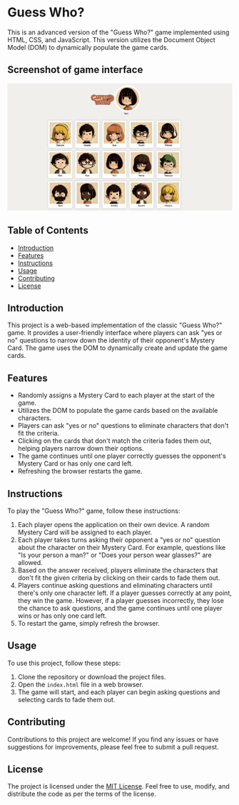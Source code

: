 # Guess Who?

This is an advanced version of the "Guess Who?" game implemented using HTML, CSS, and JavaScript. This version utilizes the Document Object Model (DOM) to dynamically populate the game cards.

## Screenshot of game interface

![Screenshot of game interface](./images/screenshot.png)

## Table of Contents

- [Introduction](#introduction)
- [Features](#features)
- [Instructions](#instructions)
- [Usage](#usage)
- [Contributing](#contributing)
- [License](#license)

## Introduction

This project is a web-based implementation of the classic "Guess Who?" game. It provides a user-friendly interface where players can ask "yes or no" questions to narrow down the identity of their opponent's Mystery Card. The game uses the DOM to dynamically create and update the game cards.

## Features

- Randomly assigns a Mystery Card to each player at the start of the game.
- Utilizes the DOM to populate the game cards based on the available characters.
- Players can ask "yes or no" questions to eliminate characters that don't fit the criteria.
- Clicking on the cards that don't match the criteria fades them out, helping players narrow down their options.
- The game continues until one player correctly guesses the opponent's Mystery Card or has only one card left.
- Refreshing the browser restarts the game.

## Instructions

To play the "Guess Who?" game, follow these instructions:

1. Each player opens the application on their own device. A random Mystery Card will be assigned to each player.
2. Each player takes turns asking their opponent a "yes or no" question about the character on their Mystery Card. For example, questions like "Is your person a man?" or "Does your person wear glasses?" are allowed.
3. Based on the answer received, players eliminate the characters that don't fit the given criteria by clicking on their cards to fade them out.
4. Players continue asking questions and eliminating characters until there's only one character left. If a player guesses correctly at any point, they win the game. However, if a player guesses incorrectly, they lose the chance to ask questions, and the game continues until one player wins or has only one card left.
5. To restart the game, simply refresh the browser.

## Usage

To use this project, follow these steps:

1. Clone the repository or download the project files.
2. Open the `index.html` file in a web browser.
3. The game will start, and each player can begin asking questions and selecting cards to fade them out.

## Contributing

Contributions to this project are welcome! If you find any issues or have suggestions for improvements, please feel free to submit a pull request.

## License

The project is licensed under the [MIT License](LICENSE). Feel free to use, modify, and distribute the code as per the terms of the license.
